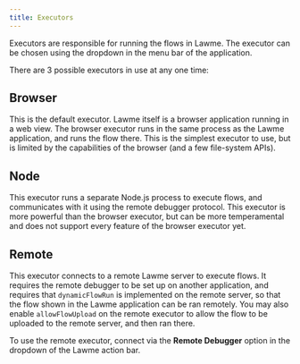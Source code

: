 ```yaml
---
title: Executors
---
```


Executors are responsible for running the flows in Lawme. The executor can be chosen using the dropdown in the menu bar of the application.

There are 3 possible executors in use at any one time:

## Browser

This is the default executor. Lawme itself is a browser application running in a web view. The browser executor runs in the same process as the Lawme application, and runs the flow there. This is the simplest executor to use, but is limited by the capabilities of the browser (and a few file-system APIs).

## Node

This executor runs a separate Node.js process to execute flows, and communicates with it using the remote debugger protocol. This executor is more powerful than the browser executor, but can be more temperamental and does not support every feature of the browser executor yet.

## Remote

This executor connects to a remote Lawme server to execute flows. It requires the remote debugger to be set up on another application, and requires that `dynamicFlowRun` is implemented on the remote server, so that the flow shown in the Lawme application can be ran remotely. You may also enable `allowFlowUpload` on the remote executor to allow the flow to be uploaded to the remote server, and then ran there.

To use the remote executor, connect via the **Remote Debugger** option in the dropdown of the Lawme action bar.
